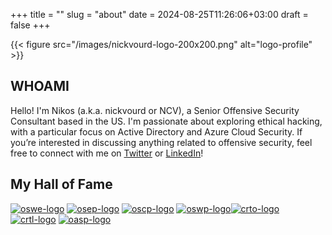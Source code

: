 +++
title = ""
slug = "about"
date = 2024-08-25T11:26:06+03:00
draft = false
+++

{{< figure src="/images/nickvourd-logo-200x200.png" alt="logo-profile" >}}

## WHOAMI

Hello! I'm Nikos (a.k.a. nickvourd or NCV), a Senior Offensive Security Consultant based in the US. I'm passionate about exploring ethical hacking, with a particular focus on Active Directory and Azure Cloud Security. If you’re interested in discussing anything related to offensive security, feel free to connect with me on [Twitter](https://x.com/nickvourd) or [LinkedIn](https://www.linkedin.com/in/nickvourd/)!

## My Hall of Fame

[![oswe-logo](/badges/oswe-logo.png)](https://www.credential.net/adf51ca4-2660-4230-ad7d-727980aa961b#gs.5jqgv2) [![osep-logo](/badges/osep-logo.png)](https://www.credential.net/5dbab8fe-2bb5-442b-a994-0e09a4727e9e#gs.3kxl9y) [![oscp-logo](/badges/oscp-logo.png)](https://www.credential.net/e8ccd338-5710-43dc-a5ad-1d6de3495a39#gs.3kx8qu) [![oswp-logo](/badges/oswp-logo.png)](https://www.credential.net/e45840b9-5607-41e2-838c-b26461229dbe#gs.3kxb1y)[![crto-logo](/badges/crto-logo.png)](https://eu.badgr.com/public/assertions/9u2mJ7HzThK_FOG6iHwBhg) [![crtl-logo](/badges/crtl-logo.png)](https://eu.badgr.com/public/assertions/6s7WAk2NTz2Tn4Md5T6dvw) [![oasp-logo](/badges/oasp-logo.png)](https://api.eu.badgr.io/public/assertions/xCf4iHQWT8Cbpa37VKRV9w)

